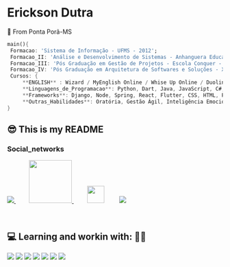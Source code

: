 # Erickson Dutra
 📍 From Ponta Porã-MS
 ``` dart
 main(){
  Formacao: 'Sistema de Informação - UFMS - 2012';
  Formacao_II: 'Análise e Desenvolvimento de Sistemas - Anhanguera Educacional - 2020/2021';
  Formacao_III: 'Pós Graduação em Gestão de Projetos - Escola Conquer - 2022-2023';
  Formacao_IV: 'Pós Graduação em Arquitetura de Softwares e Soluções - XP Educação - 2024
  Cursos: {
      **ENGLISH** : Wizard / MyEnglish Online / Whise Up Online / Duolingo / English4Tech / Conquer English;
      **Linguagens_de_Programacao**: Python, Dart, Java, JavaScript, C#;
      **Frameworks**: Django, Node, Spring, React, Flutter, CSS, HTML, Power BI;
      **Outras_Habilidades**: Oratória, Gestão Ágil, Inteligência Emocional, Programação Neurolinguística;
 } 
 ```
 
## 😎 This is my README

 
 ### Social_networks 
 <div>
 <p>

  <a href="https://www.linkedin.com/in/erickson-dutra-b8673453/" target="_blank" title="LinkedIn">
    <img src="https://img.shields.io/badge/-LinkedIn-%230077B5?style=for-the-badge&logo=linkedin&logoColor=white" target="_blank">
  </a> &nbsp &nbsp &nbsp &nbsp
  <a href="mailto:ericksond10@gmail.com" target="_blank" title="Email">
    <img src="https://logodownload.org/wp-content/uploads/2018/03/gmail-logo-1-1-2048x471.png" width="100px">
  </a> &nbsp &nbsp &nbsp &nbsp
    <a href="https://twitter.com/ErickSon_Dut" target="_blank" title="Twitter">
    <img src="https://images.vexels.com/media/users/3/137419/isolated/preview/b1a3fab214230557053ed1c4bf17b46c-logotipo-do-iacute-cone-do-twitter-by-vexels.png" width="40px"></a> &nbsp &nbsp &nbsp &nbsp
    <a href="https://www.instagram.com/ericksdutra/" target="_blank" title="Instagram">
    <img src="https://img.shields.io/badge/-Instagram-%23E4405F?style=for-the-badge&logo=instagram&logoColor=white" target="_blank">
  </a>
</p>
 </div>
<br>
<h2>   💻 Learning and workin with:  👨‍💻 </h2>
 <p> 
<img src="https://img.shields.io/static/v1?label=*Working*&message=Dart&color=green&style=plastic&logo=Dart/">
<img src="https://img.shields.io/static/v1?label=*Working*&message=Flutter&color=red&style=plastic&logo=flutter/">
<img src="https://img.shields.io/static/v1?label=Focus01&message=React&color=blue&style=plastic&logo=react"/>
 <img src="https://img.shields.io/static/v1?label=Focus02&message=Python&color=yellow&style=plastic&logo=Python"/>
<img src="https://img.shields.io/static/v1?label=Focus03&message=Java&color=purple&style=plastic&logo=Java"/>
<img src="https://img.shields.io/static/v1?label=Focus04&message=Django&color=brown&style=plastic&logo=python"/>
<img src="https://img.shields.io/static/v1?label=Focus05&message=Csharp&color=grey&style=plastic&logo=csharp"/>

